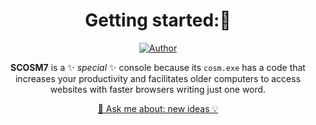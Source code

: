 <div align="center">


# Getting started:👋
  [![Author](https://img.shields.io/badge/author-GabrielLuiz-191F2B?style=flat-square)](https://github.com/GabrielLuizSF)

**SCOSM7** is a ✨ _special_ ✨ console because its `cosm.exe` has a code that increases your productivity and facilitates older computers to access websites with faster browsers writing just one word.



  <a href="github.com/SCOSM7/SCOSM7/issues">💬 Ask me about: new ideas 💡</a>

</div>
